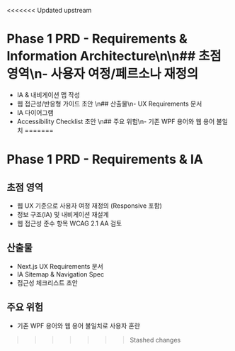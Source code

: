 <<<<<<< Updated upstream
# Phase 1 PRD - Requirements & Information Architecture\n\n## 초점 영역\n- 사용자 여정/페르소나 재정의
- IA & 내비게이션 맵 작성
- 웹 접근성/반응형 가이드 초안
\n## 산출물\n- UX Requirements 문서
- IA 다이어그램
- Accessibility Checklist 초안
\n## 주요 위험\n- 기존 WPF 용어와 웹 용어 불일치
=======
# Phase 1 PRD - Requirements & IA

## 초점 영역
- 웹 UX 기준으로 사용자 여정 재정의 (Responsive 포함)
- 정보 구조(IA) 및 내비게이션 재설계
- 웹 접근성 준수 항목 WCAG 2.1 AA 검토

## 산출물
- Next.js UX Requirements 문서
- IA Sitemap & Navigation Spec
- 접근성 체크리스트 초안

## 주요 위험
- 기존 WPF 용어와 웹 용어 불일치로 사용자 혼란
>>>>>>> Stashed changes

